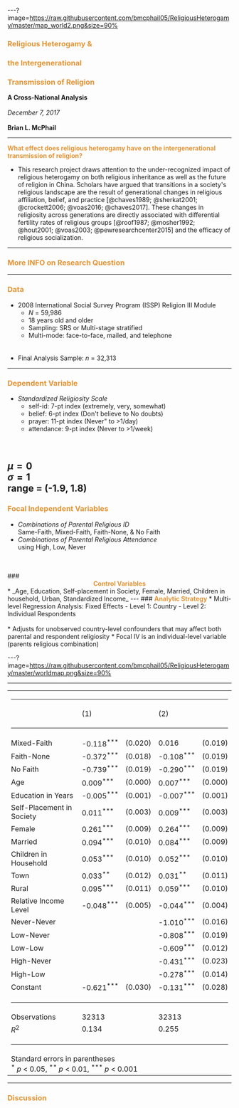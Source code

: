 ---?image=https://raw.githubusercontent.com/bmcphail05/ReligiousHeterogamy/master/map_world2.png&size=90%
### <span style="color:#e49436; font-weight:bold">Religious Heterogamy &</span>
### <span style="color:#e49436; font-weight:bold">the Intergenerational</span>
### <span style="color:#e49436; font-weight:bold">Transmission of Religion</span></span>
**A Cross-National Analysis**
<br>
<br>
_December 7, 2017_
<br>
<br>
**Brian L. McPhail**     



---
<span style="color:#e49436; font-weight:bold">What effect does religious heterogamy have on the intergenerational transmission of religion?</span>
<br>
  * This research project draws attention to the under-recognized impact of religious heterogamy on both religious inheritance as well as the future of religion in China. Scholars have argued that transitions in a society's religious landscape are the result of generational changes in religious affiliation, belief, and practice [@chaves1989; @sherkat2001; @crockett2006; @voas2016; @chaves2017]. These changes in religiosity across generations are directly associated with differential fertility rates of religious groups [@roof1987; @mosher1992; @hout2001; @voas2003; @pewresearchcenter2015] and the efficacy of religious socialization.
---
### <span style="color:#e49436; font-weight:bold">More INFO on Research Question</span>

---
### <span style="color:#e49436; font-weight:bold">Data</span>

* 2008 International Social Survey Program (ISSP) Religion III Module
  - _N_ = 59,986
  - 18 years old and older
  - Sampling: SRS or Multi-stage stratified
  - Multi-mode: face-to-face, mailed, and telephone
  <br>
  <br>
* Final Analysis Sample:  _n_ = 32,313
---
### <span style="color:#e49436; font-weight:bold">Dependent Variable</span>
* _Standardized Religiosity Scale_
  - self-id: 7-pt index (extremely, very, somewhat)
  - belief: 6-pt index (Don't believe to No doubts)
  - prayer: 11-pt index (Never" to >1/day)
  - attendance: 9-pt index (Never to >1/week)
  <br>
  <br>
$\mu = 0$  
$\sigma = 1$  
range = (-1.9, 1.8)
---
### <span style="color:#e49436; font-weight:bold">Focal Independent Variables</span>
* _Combinations of Parental Religious ID_  
Same-Faith, Mixed-Faith, Faith-None, & No Faith
* _Combinations of Parental Religious Attendance_  
using High, Low, Never
<br>
<br>
### <center><span style="color:#e49436; font-weight:bold">Control Variables</span></center>
* _Age, Education, Self-placement in Society, Female, Married, Children in household, Urban, Standardized Income_
---
### <span style="color:#e49436; font-weight:bold">Analytic Strategy</span>
* Multi-level Regression Analysis: Fixed Effects
  - Level 1: Country
  - Level 2: Individual Respondents
<br>
<br>
* Adjusts for unobserved country-level confounders that may affect both parental and respondent religiosity
* Focal IV is an individual-level variable (parents religious combination)

---?image=https://raw.githubusercontent.com/bmcphail05/ReligiousHeterogamy/master/worldmap.png&size=90%
___
<table border="0" width="*">
<tr><td colspan=5><hr></td></tr>
<tr><td>                    </td><td>         (1)              </td><td>            </td><td>         (2)              </td><td>            </td></tr>
<tr><td colspan=5><hr></td></tr>
<tr><td>Mixed-Faith         </td><td>      -0.118<sup>***</sup></td><td>     (0.020)</td><td>       0.016              </td><td>     (0.019)</td></tr>
<tr><td>Faith-None          </td><td>      -0.372<sup>***</sup></td><td>     (0.018)</td><td>      -0.108<sup>***</sup></td><td>     (0.019)</td></tr>
<tr><td>No Faith            </td><td>      -0.739<sup>***</sup></td><td>     (0.019)</td><td>      -0.290<sup>***</sup></td><td>     (0.019)</td></tr>
<tr><td>Age                 </td><td>       0.009<sup>***</sup></td><td>     (0.000)</td><td>       0.007<sup>***</sup></td><td>     (0.000)</td></tr>
<tr><td>Education in Years  </td><td>      -0.005<sup>***</sup></td><td>     (0.001)</td><td>      -0.007<sup>***</sup></td><td>     (0.001)</td></tr>
<tr><td>Self-Placement in Society</td><td>       0.011<sup>***</sup></td><td>     (0.003)</td><td>       0.009<sup>***</sup></td><td>     (0.003)</td></tr>
<tr><td>Female              </td><td>       0.261<sup>***</sup></td><td>     (0.009)</td><td>       0.264<sup>***</sup></td><td>     (0.009)</td></tr>
<tr><td>Married             </td><td>       0.094<sup>***</sup></td><td>     (0.010)</td><td>       0.084<sup>***</sup></td><td>     (0.009)</td></tr>
<tr><td>Children in Household</td><td>       0.053<sup>***</sup></td><td>     (0.010)</td><td>       0.052<sup>***</sup></td><td>     (0.010)</td></tr>
<tr><td>Town                </td><td>       0.033<sup>**</sup> </td><td>     (0.012)</td><td>       0.031<sup>**</sup> </td><td>     (0.011)</td></tr>
<tr><td>Rural               </td><td>       0.095<sup>***</sup></td><td>     (0.011)</td><td>       0.059<sup>***</sup></td><td>     (0.010)</td></tr>
<tr><td>Relative Income Level</td><td>      -0.048<sup>***</sup></td><td>     (0.005)</td><td>      -0.044<sup>***</sup></td><td>     (0.004)</td></tr>
<tr><td>Never-Never         </td><td>                          </td><td>            </td><td>      -1.010<sup>***</sup></td><td>     (0.016)</td></tr>
<tr><td>Low-Never           </td><td>                          </td><td>            </td><td>      -0.808<sup>***</sup></td><td>     (0.019)</td></tr>
<tr><td>Low-Low             </td><td>                          </td><td>            </td><td>      -0.609<sup>***</sup></td><td>     (0.012)</td></tr>
<tr><td>High-Never          </td><td>                          </td><td>            </td><td>      -0.431<sup>***</sup></td><td>     (0.023)</td></tr>
<tr><td>High-Low            </td><td>                          </td><td>            </td><td>      -0.278<sup>***</sup></td><td>     (0.014)</td></tr>
<tr><td>Constant            </td><td>      -0.621<sup>***</sup></td><td>     (0.030)</td><td>      -0.131<sup>***</sup></td><td>     (0.028)</td></tr>
<tr><td colspan=5><hr></td></tr>
<tr><td>Observations        </td><td>       32313              </td><td>            </td><td>       32313              </td><td>            </td></tr>
<tr><td><i>R</i><sup>2</sup></td><td>       0.134              </td><td>            </td><td>       0.255              </td><td>            </td></tr>
<tr><td colspan=5><hr></td></tr>
<tr><td colspan=5>
Standard errors in parentheses
<br /><sup>*</sup> <i>p</i> < 0.05, <sup>**</sup> <i>p</i> < 0.01, <sup>***</sup> <i>p</i> < 0.001
</td></tr>
</table>

---
### <span style="color:#e49436; font-weight:bold">Discussion</span>

